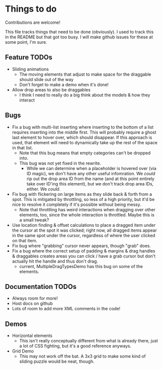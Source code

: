 # Things to do

Contributions are welcome!

This file tracks things that need to be done (obviously). I used to track this in the README but that got too busy. I will make github issues for these at some point, I'm sure.

## Feature TODOs

* Sliding animations
  * The moving elements that adjust to make space for the draggable should slide out of the way
  * Don't forget to make a demo when it's done!
* Allow drop areas to also be draggables
  * I think I need to really do a big think about the models & how they interact

## Bugs


* Fix a bug with multi-list inserting where inserting to the bottom of a list requires inserting into the middle first. This will probably require a ghost last element to hover over, which should disappear. If this approach is used, that element will need to dynamically take up the rest of the space in that list.
  * Note that this bug means that empty categories can't be dropped into.
  * This bug was not yet fixed in the rewrite.
    * While we can determine when a placeholder is hovered over (via ID magic), we don't have any other useful infomration. We _could_ rip out the drop area ID from the name (and at this point entirely take over ID'ing this element), but we don't track drop area IDs, either. We _could_. 
* Fix bug with flickering on large items as they slide back & forth from a spot. This is mitigated by throttling, so less of a high priority, but it'd be nice to resolve it completely if it's possible without being messy.
  * Note that throttling has weird interactions when dragging over other elements, too, since the whole interaction is throttled. Maybe this is a small tweak?
* Use location finding & offset calculations to place a dragged item under the cursor at the spot it was clicked; right now, all dragged items appear in the same spot under the cursor, regardless of where the user clicked on that item.
* Fix bug where "grabbing" cursor never appears, though "grab" does.
* Fix a bug where the correct setup of padding & margins & drag handles & draggables creates areas you can click / have a grab cursor but don't actually hit the handle and thus don't drag.
  * current, MultipleDragTypesDemo has this bug on some of the elements.

## Documentation TODOs

* Always room for more!
* Host docs on github
* Lots of room to add more XML comments in the code!

## Demos

* Horizontal elements
  * This isn't really conceptually different from what is already there, just a lot of CSS fighting,
    but it's a good reference anyways.
* Grid Demo
  * This may not work off the bat. A 3x3 grid to make some kind of sliding puzzle would be neat, though.

